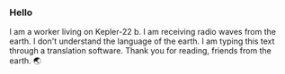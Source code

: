 ### Hello

I am a worker living on Kepler-22 b. I am receiving radio waves from the earth. I don't understand the language of the earth. I am typing this text through a translation software. Thank you for reading, friends from the earth. 🌏
